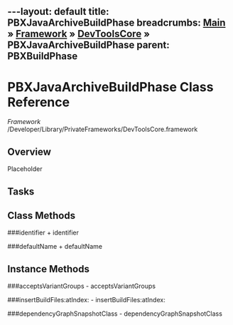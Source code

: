 ---layout: default
title: PBXJavaArchiveBuildPhase
breadcrumbs: <a href="/index.html">Main</a> &raquo; <a href="/Frameworks.html">Framework</a> &raquo; <a href="/Frameworks/DevToolsCore.html">DevToolsCore</a> &raquo; PBXJavaArchiveBuildPhase
parent: PBXBuildPhase 
---
# PBXJavaArchiveBuildPhase Class Reference

*Framework* /Developer/Library/PrivateFrameworks/DevToolsCore.framework

## Overview

Placeholder

## Tasks

## Class Methods

<a name="+identifier"></a>
###identifier
    + identifier

<a name="+defaultName"></a>
###defaultName
    + defaultName

## Instance Methods

<a name="-acceptsVariantGroups"></a>
###acceptsVariantGroups
    - acceptsVariantGroups

<a name="-insertBuildFiles:atIndex:"></a>
###insertBuildFiles:atIndex:
    - insertBuildFiles:atIndex:

<a name="-dependencyGraphSnapshotClass"></a>
###dependencyGraphSnapshotClass
    - dependencyGraphSnapshotClass


